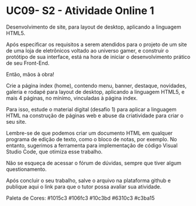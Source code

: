 # UC09- S2 - Atividade Online 1

Desenvolvimento de site, para layout de desktop, aplicando a linguagem HTML5.

Após especificar os requisitos a serem atendidos para o projeto de um site de uma loja de eletrônicos voltado ao universo gamer, e construir o protótipo de sua interface, está na hora de iniciar o desenvolvimento prático de seu Front-End.

Então, mãos à obra!

Crie a página index (home), contendo menu, banner, destaque, novidades, galeria e rodapé para layout de desktop, aplicando a linguagem HTML5, e mais 4 páginas, no mínimo, vinculadas à página index.

Para isso, estude o material digital (desafio 1) para aplicar a linguagem HTML na construção de páginas web e abuse da criatividade para criar o seu site.

Lembre-se de que podemos criar um documento HTML em qualquer programa de edição de texto, como o bloco de notas, por exemplo. No entanto, sugerimos a ferramenta para implementação de código Visual Studio Code, que otimiza esse trabalho.

Não se esqueça de acessar o fórum de dúvidas, sempre que tiver algum questionamento.

Após concluir o seu trabalho, salve o arquivo na plataforma github e publique aqui o link para que o tutor possa avaliar sua atividade.

Paleta de Cores: #1015c3   #106fc3  #10c3bd  #6310c3  #c3ba15